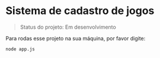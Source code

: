 # Sistema de cadastro de jogos
> Status do projeto: Em desenvolvimento

Para rodas esse projeto na sua máquina, por favor digite:

```
node app.js
```

